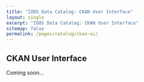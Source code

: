 ```yaml
---
title: "IOOS Data Catalog: CKAN User Interface"
layout: single
excerpt: "IOOS Data Catalog: CKAN User Interface"
sitemap: false
permalink: /pages/catalog/ckan-ui/
---
```

## CKAN User Interface ##
Coming soon...
